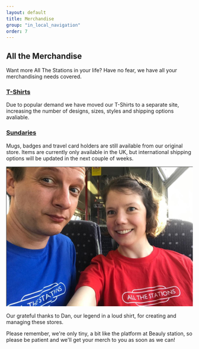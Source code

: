 ```yaml
---
layout: default
title: Merchandise
group: "in_local_navigation"
order: 7
---
```

## All the Merchandise

Want more All The Stations in your life? Have no fear, we have all your merchandising needs covered.

### <a href="http://stores.clothes2order.com/dztzstore/all-the-stations/">T-Shirts</a>

Due to popular demand we have moved our T-Shirts to a separate site, 
increasing the number of designs, sizes, styles and shipping options avaliable.

### <a href="https://www.freewebstore.org/allthestationsmerch">Sundaries</a>

Mugs, badges and travel card holders are still available from our original store. Items are currently only available in the UK, but international shipping options will be updated in the next couple of weeks.

<img src="/static/images/uploads/All The Stations tshirts.png" alt="Geoff &amp; Vicky presenting T-Shirts"/>

Our grateful thanks to Dan, our legend in a loud shirt, for creating and managing these stores. 

Please remember, we're only tiny, a bit like the platform at Beauly station, so please be patient and we'll get your merch to you as soon as we can!